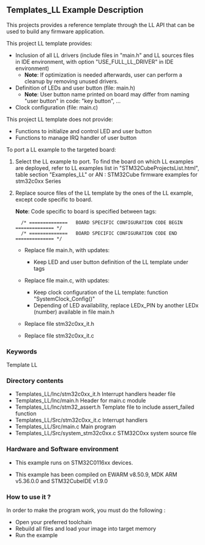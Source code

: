## <b>Templates_LL Example Description</b>

This projects provides a reference template through the LL API that can be used to build any firmware application.

This project LL template provides:

 - Inclusion of all LL drivers (include files in "main.h" and LL sources files in IDE environment, with option "USE_FULL_LL_DRIVER" in IDE environment)
   - **Note**: If optimization is needed afterwards, user can perform a cleanup by removing unused drivers.
 - Definition of LEDs and user button (file: main.h)
   - **Note**: User button name printed on board may differ from naming "user button" in code: "key button", ...
 - Clock configuration (file: main.c)

This project LL template does not provide:

 - Functions to initialize and control LED and user button
 - Functions to manage IRQ handler of user button

To port a LL example to the targeted board:

1. Select the LL example to port.
   To find the board on which LL examples are deployed, refer to LL examples list in "STM32CubeProjectsList.html", table section "Examples_LL"
   or AN    : STM32Cube firmware examples for stm32c0xx Series

2. Replace source files of the LL template by the ones of the LL example, except code specific to board.

   **Note**: Code specific to board is specified between tags:

         /* ==============   BOARD SPECIFIC CONFIGURATION CODE BEGIN    ============== */
         /* ==============   BOARD SPECIFIC CONFIGURATION CODE END      ============== */
         
   - Replace file main.h, with updates:
     - Keep LED and user button definition of the LL template under tags
    
   - Replace file main.c, with updates:
     - Keep clock configuration of the LL template: function "SystemClock_Config()"
     - Depending of LED availability, replace LEDx_PIN by another LEDx (number) available in file main.h
     
   - Replace file stm32c0xx_it.h
   - Replace file stm32c0xx_it.c


### <b>Keywords</b>

Template LL

### <b>Directory contents</b>

  - Templates_LL/Inc/stm32c0xx_it.h          Interrupt handlers header file
  - Templates_LL/Inc/main.h                  Header for main.c module
  - Templates_LL/Inc/stm32_assert.h          Template file to include assert_failed function
  - Templates_LL/Src/stm32c0xx_it.c          Interrupt handlers
  - Templates_LL/Src/main.c                  Main program
  - Templates_LL/Src/system_stm32c0xx.c      STM32C0xx system source file


### <b>Hardware and Software environment</b>

  - This example runs on STM32C0116xx devices.

  - This example has been compiled on EWARM v8.50.9, MDK ARM v5.36.0.0 and STM32CubeIDE v1.9.0

### <b>How to use it ?</b>

In order to make the program work, you must do the following :

 - Open your preferred toolchain
 - Rebuild all files and load your image into target memory
 - Run the example
